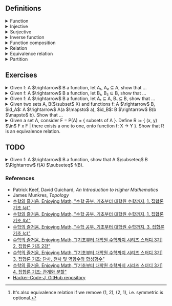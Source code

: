 ## Definitions

<details><summary>Function</summary>

  -  Given two sets A, B, we call $`f : A \rightarrow B`$ is a function, where $`S_f \subseteq A \times B \text{ satisfying for each } a \in A, \text{ there exists } b \in B \text{ uniquely s.t. } (a, b) \in S_f`$. That is, every element of A relates to exactly one element of B.

![image](images/function_diagram.jpg)

  - The domain of $`f`$ is $`Dom(f)=A`$.

  - The codomain of $`f`$ is $`Cdm(f)=B`$.

  - The image$`_{range}`$ of $`f`$ is the set, which is defined as $`Img(f) = f(A) = f[A]`$ </br>
    $`:= \{ b = f(a) | a \in A \}$`$ </br>
    $`= \{ b \in B | \exists a \in A(f(a) = b)\} \subseteq B`$.

  - The inverse$`_{pre}`$ image of $`B_1\subset B`$ under f is the set, which is defined as $`Img^{-1}(f) = f^{-1}(B_1) = f^{-1}[B_1]`$ </br>
    $`:= \{ a \in A | f(a) \in B_1 \} \subseteq A`$ </br>
    $`= \{ a \in A | \exists b \in B_1(b = f(a)) \} \subseteq A`$

    - If there is no element of A whose images lie in $B_1$, $`f^{-1}(B_1) = \emptyset`$.

</details>

<details><summary>Injective</summary>

  - Let f: A $\rightarrow$ B a function, f is one to one if $`f(x_1) = f(x_2)`$ then $`x_1 = x_2 \Leftrightarrow \text{if } x_1 \neq x_2 \text{then } f(x_1) \neq f(x_2)`$.

</details>

<details><summary>Surjective</summary>

  - Let f: A $\rightarrow$ B a function, f is onto if $`\forall b \in B \exists a \in A(f(a) = b)`$.

</details>

<details><summary>Inverse function</summary>

  - Let f: A $\rightarrow$ B a function, which is bijective(one to one, onto). Then we can define $f^{-1}$: B $\rightarrow$ A, called inverse function.  i.e., $`S_{f^{-1}} := \{ (b, a) \in B \times A | f(a) = b \} \subset B \times A`$.

</details>

<details><summary>Function composition</summary>

  - Given two functions f: A $\rightarrow$ B, g: B $\rightarrow$ C, define g $\circ$ f: A $\xrightarrow{f}$ B $\xrightarrow{g}$ C, i.e., (g $\circ$ f)(x) = g(f(x)), $`S_{g \circ f} = \{ (x, g(f(x)) | x \in A \} \subset A \times C`$.

</details>

<details><summary>Relation</summary>

  - Given two sets A, B, a relation R $`\subset A \times B`$, i.e., for each (a, b) $\in$ R, denote $`a`$ ~ $_{R}b$.
    - ex. $`A = \{ 1, 2 \}, B = \{ 4, 5 \}, A \times B = \{ (1, 4), (1, 5), (2, 4), (2, 5) \}`$. </br>
      $`R = \{ (1, 4), (2, 5) \} \Leftrightarrow`$ $`1`$ ~ $`_{R}4`$ , $`2`$ ~ $`_{R}5`$

</details>

<details><summary>Equivalence relation</summary>

  - Let R $\subseteq$ A $\times$ A be a relation. We say that R is an equivalence relation if R satisfies ...
    1. Reflexive: For each x $\in$ A, (x, x) $\in$ R, i.e., $`x`$ ~ $`_{R}x`$.
    2. Symmetric: If (x, y) $\in$ R then (y, x) $\in$ R, i.e., if $`x`$ ~ $`_{R}y`$ then $`y`$ ~ $`_{R}x`$.
    3. Transitive: If (x, y) $\in$ R and (y, z) $\in$ R, then (x, z) $\in$ R, i.e., if $`x`$ ~ $`_{R}y`$ and $`y`$ ~ $`_{R}z`$ then $`x`$ ~ $`_{R}z`$.
  
  - ex. $`A = \{ 1, 2, 3, 4 \}, R = \{ (1, 1), (2, 2), (3, 3), (4, 4), (1, 2), (2, 1) \}`$.[^equivalence_relation_0]

</details>

<details><summary>Partition</summary>

  - Given a set $`E`$, consider the index set $`I`$(i.e., for each $`\alpha\in I`$, there exists $`E_{\alpha}\subset E`$).</br>
  Define $`F := \{ E_{\alpha} \subseteq E \; | `$</br>
  $`\quad ① E_{\alpha} \neq \emptyset.`$</br>
  $`\quad ② \alpha\neq\beta, \alpha,\beta\in I \Rightarrow E_{\alpha} \cap E_{\beta} = \emptyset.`$</br>
  $`\quad ③ \bigcup_{\substack{\alpha \in I}} E_{\alpha} = E \; \}`$

</details>

## Exercises

<details><summary>Given f: A $\rightarrow$ B a function, let A₁, A₂ ⊆ A, show that ...</summary>

  - <details><summary>f(A₁ ∪ A₂) = f(A₁) ∪ f(A₂)</summary>

    $`\begin{flalign}
    \text{Need to show.} &&\\
    f(A_1 \cup A_2) \subseteq f(A_1) \cup f(A_2) \;\; and \;\; f(A_1) \cup f(A_2) \subseteq f(A_1 \cup A_2) &&\\
    &&\\
    \text{Proof.} &&\\
    \text{Recall that } b \in f(A) \Leftrightarrow \exists a \in A(f(a) = b). &&\\
    (\subseteq) &&\\
    \text{Let } b \in f(A_1 \cup A_2). &&\\
    \Leftrightarrow \exists a \in A_1 \cup A_2(f(a) = b) &&\\
    \Leftrightarrow \exists a((a \in A_1 \cup A_2) \land (f(a) = b)) &&\\
    \Leftrightarrow \exists a((a \in A_1 \lor a \in A_2) \land (f(a) = b)) &&\\
    \Leftrightarrow \exists a((a \in A_1 \land (f(a) = b)) \lor (a \in A_2 \land (f(a) = b))) &&\\
    \Rightarrow f(a) \in f(A_1) \lor f(a) \in f(A_2) &&\\
    \Leftrightarrow b \in f(A_1) \cup f(A_2) &&\\
    (\supseteq) &&\\
    \text{Let } b \in f(A_1) \cup f(A_2). &&\\
    \Leftrightarrow b \in f(A_1) \lor b \in f(A_2) &&\\
    \text{(Case 1) } b \in f(A_1) \Rightarrow \exists a_1 \in A_1(f(a_1) = b) &&\\
    \text{(Case 2) } b \in f(A_2) \Rightarrow \exists a_2 \in A_2(f(a_2) = b) &&\\
    \text{That is, } \exists a \in A_1 \cup A_2(f(a) = b). &&\\
    \Leftrightarrow \exists a((a \in A_1 \cup A_2) \land (f(a) = b)) &&\\
    \Rightarrow b \in f(A_1 \cup A_2) &&\\
    \end{flalign}`$

    </details>

  - <details><summary>f(A₁ ∩ A₂) ⊆ f(A₁) ∩ f(A₂)</summary>

    $`\begin{flalign}
    \text{Need to show.} &&\\
    f(A_1 \cap A_2) \subseteq f(A_1) \cap f(A_2) \;\; and \;\; f(A_1) \cap f(A_2) \nsubseteq f(A_1 \cap A_2) &&\\
    &&\\
    \text{Proof 1.} &&\\
    \text{Recall that } b \in f(A) \Leftrightarrow \exists a \in A(f(a) = b). &&\\
    (\subseteq) &&\\
    \text{Let } b \in f(A_1 \cap A_2). &&\\
    \Leftrightarrow \exists a \in A_1 \cap A_2(f(a) = b) &&\\
    \Leftrightarrow \exists a((a \in A_1 \cap A_2) \land (f(a) = b)) &&\\
    \Leftrightarrow \exists a((a \in A_1 \land a \in A_2) \land (f(a) = b)) &&\\
    \Leftrightarrow \exists a((a \in A_1 \land (f(a) = b)) \land (a \in A_2 \land (f(a) = b))) &&\\
    \Rightarrow f(a) \in f(A_1) \land f(a) \in f(A_2) &&\\
    \Rightarrow b \in f(A_1) \cap f(A_2) &&\\
    (\nsupseteq) &&\\
    \text{Counter example. Let } A_1 = \{ 1, 2 \}, A_2 = \{ 2, 3 \}, B = \{ 4, 5 \}, S_f = \{ (1, 4), (2, 5), (3, 4) \}. &&\\
    f(A_1) \cap f(A_2) = \{ 4, 5 \} &&\\
    f(A_1 \cap A_2) = \{ 5 \} &&\\
    &&\\
    \text{Proof 2.} &&\\
    \text{If b ∈ B is in f(A₁ ∩ A₂), then b = f(a) for some a ∈ A₁ ∩ A₂.} &&\\
    \text{Since a ∈ A₁ ∩ A₂, a is in both A₁ and A₂.} &&\\
    \text{Therefore, b = f(a) is in both f(A₁) and f(A₂), that is, b ∈ f(A₁) ∩ f(A₂).} &&\\
    \end{flalign}`$

    </details>

</details>

<details><summary>Given f: A $\rightarrow$ B a function, let B₁, B₂ ⊆ B, show that ...</summary>

  - <details><summary>$f^{-1}$(B₁ ∪ B₂) = $f^{-1}$(B₁) ∪ $f^{-1}$(B₂)</summary>

    $`\begin{flalign}
    \text{Need to show.} &&\\
    f^{-1}(B_1 \cup B_2) \subseteq f^{-1}(B_1) \cup f^{-1}(B_2) \;\; and \;\; f^{-1}(B_1) \cup f^{-1}(B_2) \subseteq f^{-1}(B_1 \cup B_2) &&\\
    &&\\
    \text{Proof.} &&\\
    \text{Recall that } a \in f^{-1}(B) \Leftrightarrow f(a) \in B. &&\\
    (\subseteq, \supseteq) &&\\
    \text{Let } a \in f^{-1}(B_1 \cup B_2). &&\\
    \Leftrightarrow f(a) \in B_1 \cup B_2 &&\\
    \Leftrightarrow f(a) \in B_1 \lor f(a) \in B_2 &&\\
    \Leftrightarrow a \in f^{-1}(B_1) \lor a \in f^{-1}(B_2) &&\\
    \Leftrightarrow a \in f^{-1}(B_1) \cup f^{-1}(B_2) &&\\
    \end{flalign}`$

    </details>

  - <details><summary>$f^{-1}$(B₁ ∩ B₂) = $f^{-1}$(B₁) ∩ $f^{-1}$(B₂)</summary>

    $`\begin{flalign}
    \text{Need to show.} &&\\
    f^{-1}(B_1 \cap B_2) \subseteq f^{-1}(B_1) \cap f^{-1}(B_2) \;\; and \;\; f^{-1}(B_1) \cap f^{-1}(B_2) \subseteq f^{-1}(B_1 \cap B_2) &&\\
    \text{Proof.} &&\\
    \text{Recall that } a \in f^{-1}(B) \Leftrightarrow f(a) \in B. &&\\
    (\subseteq, \supseteq) &&\\
    \text{Let } a \in f^{-1}(B_1 \cap B_2). &&\\
    \Leftrightarrow f(a) \in B_1 \cap B_2 &&\\
    \Leftrightarrow f(a) \in B_1 \land f(a) \in B_2 &&\\
    \Leftrightarrow a \in f^{-1}(B_1) \land a \in f^{-1}(B_2) &&\\
    \Leftrightarrow a \in f^{-1}(B_1) \cap f^{-1}(B_2) &&\\
    \end{flalign}`$

    </details>

  </details>

<details><summary>Given f: A $\rightarrow$ B a function, let A₁ ⊆ A, B₁ ⊆ B, show that ...</summary>

  - <details><summary>$f(f^{-1}(B_1)) \subseteq B_1$</summary>

    $`\begin{flalign}
    \text{Proof.} &&\\
    \text{Let } b \in f(f^{-1}(B_1)). &&\\
    \Leftrightarrow \exists a \in f^{-1}(B_1)(b = f(a)) &&\\
    \Leftrightarrow \exists a (a \in f^{-1}(B_1) \land b = f(a)) &&\\
    \text{Since } a \in f^{-1}B_1, f(a) \in B_1. &&\\
    \Rightarrow b \in B_1
    \end{flalign}`$

    </details>

  - <details><summary>$f^{-1}(f(A_1)) \supseteq A_1$</summary>

    $`\begin{flalign}
    \text{Proof.} &&\\
    \text{Recall that } &&\\
    \quad f^{-1}(B_1)    := \{ a \in A | f(a) \in B_1 \}, &&\\
    \quad f(A_1)         := \{ f(a) \in B | a \in A_1 \}, &&\\
    \quad f(f^{-1}(B_1)) := \{ f(a) \in B | a \in f^{-1}(B_1) \}, &&\\
    \quad f^{-1}(f(A_1)) := \{ a \in A | f(a) \in f(A_1) \}. &&\\
    \text{Let } a \in A_1. &&\\
    \Rightarrow f(a) \in f(A_1) &&\\
    \Rightarrow a \in f^{−1}(f(A_1)) \text{ (by the definition of the preimage)} &&\\
    \end{flalign}`$

    </details>

  - <details><summary>$f(f^{-1}(B_1)) \nsupseteq B_1$</summary>

    $`\begin{flalign}
    \text{Proof.} &&\\
    \text{Suppose that } b \in B_1, \text{but } b \notin f(A). &&\\
    \text{Then, } b \notin f(f^{-1}(B_1)) \text{ since there is no element in } f^{-1}(B_1) \text{ such that } f(a) = b. &&\\
    \end{flalign}`$

    </details>

  - <details><summary>$f^{-1}(f(A_1)) \nsubseteq A_1$</summary>

    $`\begin{flalign}
    \text{Proof.} &&\\
    \text{Suppose that } a \in A_1^{\complement}, a \in A, f(a) \in f(A_1). &&\\
    \text{Then, } a \in f^{-1}(f(A_1)), \text{but } a \notin A_1. &&\\
    \end{flalign}`$

    </details>

</details>

<details><summary>Given two sets A, B($\subset$ X) and functions f: A $\rightarrow$ B, $id_A$: A $\rightarrow$ A(a $\mapsto$ a), $id_B$: B $\rightarrow$ B(b $\mapsto$ b). Show that ...</summary>

  - <details><summary>f is one to one if and only if there exists g: B $\rightarrow$ A such that g $\circ$ f = $id_A$.</summary>

    $`\begin{flalign}
    \text{Proof.} &&\\
    (\Rightarrow) &&\\
    \text{Pick any } p \in A. &&\\
    \text{Define } g(=g_p): B \rightarrow A, \begin{cases}
      b \mapsto a \text{ if }b \in img(f)(\Leftrightarrow \text{there exists unique } a \in A \text{ such that } b = f(a)) \\
      b \mapsto p \text{ if } b \notin img(f) \\
    \end{cases} &&\\
    \text{Then g is well-defined.} &&\\
    &&\\
    (\Leftarrow) &&\\
    \text{Assume that there exists } g: B \rightarrow A \text{ s.t. } g \circ f = id_A. &&\\
    \text{Suppose that } f(a_1) = f(a_2) \text{ for any } a_1, a_2 \in A. \text{ Then, } g(f(a_1)) = g(f(a_2)) \text{ (by def. of function)}. &&\\
    \text{Therefore } a_1 = a_2 \text{ (by assumption } g \circ f = id_A). &&\\
    \end{flalign}`$

    </details>

  - <details><summary>f is onto if and only if there exists g: B $\rightarrow$ A such that f $\circ$ g = $id_B$.</summary>
  
    </details>

</details>

<details><summary>Given a set A, consider F = P(A) = { subsets of A }. Define R := { (x, y) $\in$ F x F | there exists a one to one, onto function f: X → Y }. Show that R is an equivalence relation.</summary>

  - Reflexive
    - $`\text{For each } x \in F, \text{we have } id_{X}: X \rightarrow X.`$
  
  - Symmetric
    - Suppose $`X`$~$`_{R}Y`$, i.e., there exists a one to one, onto function f: X $\rightarrow$ Y. Then there also exist g: Y $\rightarrow$ X s.t. g $\circ$ f = $`id_{X}`$ and f $\circ$ g = $`id_{Y}`$.
    - Given f: A $\rightarrow$ B and g: B $\rightarrow$ C,
      - If g $\circ$ f: A $\rightarrow$ C is onto, then g is onto.</br>
        Proof.</br>
        $`\forall z \in C \exists x \in A(g(f(x)) = z)`$</br>
        $`\Rightarrow \forall z \in C \exists y = f(x) \in B(g(y) = z)`$
      - If g $\circ$ f: A $\rightarrow$ C is one to one, then f is one to one.</br>
        Proof.</br>
        Suppose $`f(x_{1}) = f(x_{2})`$. Since g is a function, $`g(f(x_{1})) = g(f(x_{2}))`$. Hence, $`x_{1} = x_{2}`$($\because$ g $\circ$ f is injective).
      - Therefore g must be one to one, onto. In fact, $`g = f^{-1}`$(Inverse function). Hence, $`Y`$~$`_{R}X`$
  
  - Transitive
    - Suppose $`X`$~$`_{R}Y`$, $`Y`$~$`_{R}Z`$, i.e., there exist bijective f: X $\rightarrow$ Y and bijective g: Y $\rightarrow$ Z. Consider g $\circ$ f: X $\rightarrow$ Y $\rightarrow$ Z.
      - If f: X $\rightarrow$ Y and g: Y $\rightarrow$ Z are injective, then g $\circ$ f: X $\rightarrow$ Z is injective.</br>
        Proof.</br>
        Suppose $`g(f(x_{1})) = g(f(x_{2}))`$. Since g is injective, $`f(x_{1}) = f(x_{2})`$. Since f is also injective, $`x_{1} = x_{2}`$.
      - If f: X $\rightarrow$ Y and g: Y $\rightarrow$ Z are surjective, then g $\circ$ f: X $\rightarrow$ Z is surjective.</br>
        Proof.</br>
        $`\forall y \in Y \exists x \in X(f(x) = y)`$ and $`\forall z \in Z \exists y \in Y(g(y) = z)`$</br>
        $`\Rightarrow \forall z \in Z \exists x \in X(g(f(x)) = z)`$
      - Therefore g $\circ$ f: X $\rightarrow$ Z is bijective. Hence, $`X`$~$`_{R}Z`$

</details>

## TODO

<details><summary>Given f: A $\rightarrow$ B a function, show that A $\subseteq$ B $\Rightarrow$ f(A) $\subseteq$ f(B).</summary>

</details>

### References

- Patrick Keef, David Guichard, *An Introduction to Higher Mathematics*
- James Munkres, *Topology*
- [수학의 즐거움, Enjoying Math, "수학 공부, 기초부터 대학원 수학까지, 1. 집합론 기초 (a)"](https://youtu.be/9HUk8zays2E?feature=shared)
- [수학의 즐거움, Enjoying Math, "수학 공부, 기초부터 대학원 수학까지, 1. 집합론 기초 (b)"](https://youtu.be/k53Sr9Q9NR8?feature=shared)
- [수학의 즐거움, Enjoying Math, "수학 공부, 기초부터 대학원 수학까지, 3. 집합론 기초 (c)"](https://youtu.be/2gM-Vh8CY8I?feature=shared)
- [수학의 즐거움, Enjoying Math, "\[기초부터 대학원 수학까지 시리즈 스터디 3기\] 2. 집합론 기초 2강"](https://youtu.be/PPYhmRwbEno?feature=shared)
- [수학의 즐거움, Enjoying Math, "\[기초부터 대학원 수학까지 시리즈 스터디 3기\] 3. 집합론 기초: 단사, 전사 및 역함수와 합성함수"](https://youtu.be/YJWaI8RW_zE?feature=shared)
- [수학의 즐거움, Enjoying Math, "\[기초부터 대학원 수학까지 시리즈 스터디 3기\] 4. 집합론 기초: 관계와 분할"](https://youtu.be/qfCuWL6cg_c?feature=shared)
- [Hacker-Code-J, GitHub repository](https://github.com/Hacker-Code-J/Modern-Mathematics/blob/main/grad-math-mini/grad-math-mini-1.pdf)

[^equivalence_relation_0]: It's also equivalence relation if we remove (1, 2), (2, 1), i.e. symmetric is optional.
